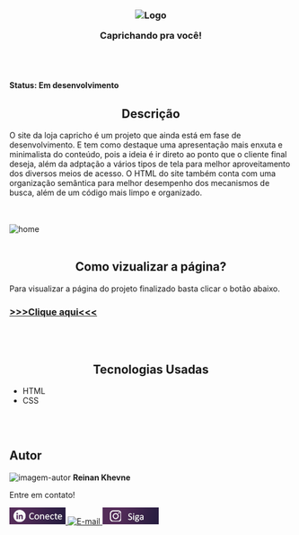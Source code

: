 <h3 align="center">
    <img src="https://github.com/ReinanKhevne/Site-Loja-Capricho/blob/main/imagens/titulo-capricho-amarelo.png?raw=true" alt="Logo">
    <p align="center" >Caprichando pra você!</p>
</h3>
<br>
<br>





<h4>Status: Em desenvolvimento</h4>
<h2 align="center" >Descrição</h2>
<p>O site da loja capricho é um projeto que ainda está em fase de desenvolvimento. E tem como destaque uma apresentação mais enxuta e minimalista do conteúdo, pois a ideia é ir direto ao ponto que o cliente final deseja, além da adptação a vários tipos de tela para melhor aproveitamento dos diversos meios de acesso. O HTML do site também conta com uma organização semântica para melhor desempenho dos mecanismos de busca, além de um código mais limpo e organizado.  
</p>
<br>
<br>

<img src="https://raw.githubusercontent.com/ReinanKhevne/Site-Loja-Capricho/main/imagens/imagempng.png" alt="home">


<br>
<br>


<h2 align="center" >Como vizualizar a página?</h2>
<p>Para visualizar a página do projeto finalizado basta clicar o botão abaixo.</p>
<h3>
    <a href="https://reinankhevne.github.io/Site-Loja-Capricho/"> <strong> >>>Clique aqui<<< </strong> </a>
</h3>
<br>
<br>


<h2 align="center" >Tecnologias Usadas</h2>

<ul>
    <li>HTML</li>
    <LI>CSS</LI>
</ul>
<br>
<br>


<h2>Autor</h2>

<img src="#" alt="imagem-autor">
    <label> <strong> Reinan Khevne </strong> </label>
<p>Entre em contato!</p>
<a href="https://www.linkedin.com/in/reinan-khevne-b57bba228/">
    <img src="https://github.com/ReinanKhevne/cordel-moderno-vs1/blob/main/imagens/linkedin.png?raw=true" alt="Logo do Linkedin" alt="Linkedin">
</a>
<a href="https://mail.google.com/mail/u/0/?tab=rm&ogbl#inbox?compose=CllgCJqbzbQdthRjvwrGVLHlNTbKDtXNLjTxvNWkGBLMkclvBbZRBcdtpfBtCtltvPSnqNWtHvq">
    <img src="https://github.com/ReinanKhevne/Site-Loja-Capricho/blob/main/imagens/logo-email-github.png?raw=true" alt="E-mail">
</a>
<a href="https://www.instagram.com/reinan_kv/">
    <img src="https://github.com/ReinanKhevne/cordel-moderno-vs1/blob/main/imagens/instagram.png?raw=true" alt="Instagram">
</a>
